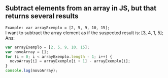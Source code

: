 ## Subtract elements from an array in JS, but that returns several results

`Example: var arrayExemplo = [2, 5, 9, 10, 15];`<br/>
I want to subtract the array element as if the suspected result is: [3, 4, 1, 5];
Ans:

```js
var arrayExemplo = [2, 5, 9, 10, 15];
var novoArray = [];
for (i = 0; i < arrayExemplo.length - 1; i++) {
  novoArray[i] = arrayExemplo[i + 1] - arrayExemplo[i];
}
console.log(novoArray);
```
